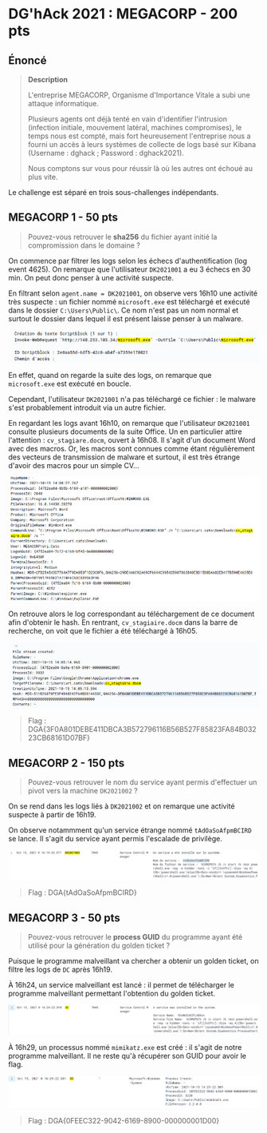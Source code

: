 # DG'hAck 2021 : MEGACORP - 200 pts

## Énoncé

> **Description**
>
> L'entreprise MEGACORP, Organisme d'Importance Vitale a subi une attaque informatique.
>
> Plusieurs agents ont déjà tenté en vain d'identifier l'intrusion (infection initiale, mouvement latéral, machines compromises), le temps nous est compté, mais fort heureusement l'entreprise nous a fourni un accès à leurs systèmes de collecte de logs basé sur Kibana (Username : dghack ; Password : dghack2021).
>
> Nous comptons sur vous pour réussir là où les autres ont échoué au plus vite.

Le challenge est séparé en trois sous-challenges indépendants.


## MEGACORP 1 - 50 pts

> Pouvez-vous retrouver le **sha256** du fichier ayant initié la compromission dans le domaine ?

On commence par filtrer les logs selon les échecs d'authentification (log event 4625). On remarque que l'utilisateur `DK2021001` a eu 3 échecs en 30 min. On peut donc penser à une activité suspecte.

En filtrant selon `agent.name = DK2021001`, on observe vers 16h10 une activité très suspecte : un fichier nommé `microsoft.exe` est téléchargé et exécuté dans le dossier `C:\Users\Public\`. Ce nom n'est pas un nom normal et surtout le dossier dans lequel il est présent laisse penser à un malware.

![microsoft.exe](microsoft.exe.png)

En effet, quand on regarde la suite des logs, on remarque que `microsoft.exe` est exécuté en boucle.

Cependant, l'utilisateur `DK2021001` n'a pas téléchargé ce fichier : le malware s'est probablement introduit via un autre fichier.

En regardant les logs avant 16h10, on remarque que l'utilisateur `DK2021001` consulte plusieurs documents de la suite Office. Un en particulier attire l'attention : `cv_stagiare.docm`, ouvert à 16h08. Il s'agit d'un document Word avec des macros. Or, les macros sont connues comme étant régulièrement des vecteurs de transmission de malware et surtout, il est très étrange d'avoir des macros pour un simple CV...

![cv_stagiaire.docm](cv_stagiaire.png)

On retrouve alors le log correspondant au téléchargement de ce document afin d'obtenir le hash. En rentrant, `cv_stagiaire.docm` dans la barre de recherche, on voit que le fichier a été téléchargé à 16h05.

![téléchargement_cv](Download.png)

> Flag : DGA{3F0A801DEBE411DBCA3B572796116B56B527F85823FA84B03223CB68161D07BF}

## MEGACORP 2 - 150 pts

> Pouvez-vous retrouver le nom du service ayant permis d'effectuer un pivot vers la machine `DK2021002` ?

On se rend dans les logs liés à `DK2021002` et on remarque une activité suspecte à partir de 16h19.

On observe notammment qu'un service étrange nommé `tAdOaSoAfpmBCIRD` se lance. Il s'agit du service ayant permis l'escalade de privilège.

![service_malveillant](flag.png)

> Flag : DGA{tAdOaSoAfpmBCIRD}

## MEGACORP 3 - 50 pts

> Pouvez-vous retrouver le **process GUID** du programme ayant été utilisé pour la génération du golden ticket ?

Puisque le programme malveillant va chercher a obtenir un golden ticket, on filtre les logs de `DC` après 16h19.

À 16h24, un service malveillant est lancé : il permet de télécharger le programme malveillant permettant l'obtention du golden ticket.

![service_louche](Service_louche.png)

À 16h29, un processus nommé `mimikatz.exe` est créé : il s'agit de notre programme malveillant. Il ne reste qu'à récupérer son GUID pour avoir le flag.

![mimikatz.exe](mimikatz.exe.png)


> Flag : DGA{0FEEC322-9042-6169-8900-000000001D00}

